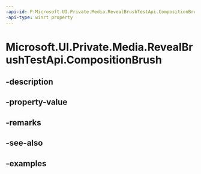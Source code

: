 ```yaml
---
-api-id: P:Microsoft.UI.Private.Media.RevealBrushTestApi.CompositionBrush
-api-type: winrt property
---
```


# Microsoft.UI.Private.Media.RevealBrushTestApi.CompositionBrush

<!--
public Microsoft.UI.Composition.CompositionBrush CompositionBrush { get; }
-->


## -description

## -property-value

## -remarks

## -see-also

## -examples


